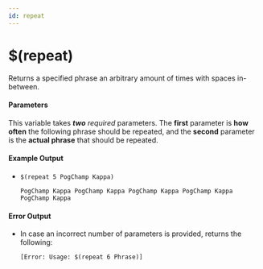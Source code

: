 ```yaml
---
id: repeat
---
```


# $(repeat)

Returns a specified phrase an arbitrary amount of times with spaces in-between.

#### Parameters

This variable takes ***two*** *required* parameters. The **first** parameter is **how often** the following phrase should be repeated, and the **second** parameter is the **actual phrase** that should be repeated.

#### Example Output

* `$(repeat 5 PogChamp Kappa)`

    ```
    PogChamp Kappa PogChamp Kappa PogChamp Kappa PogChamp Kappa PogChamp Kappa
    ```

#### Error Output

* In case an incorrect number of parameters is provided, returns the following:

    ```
    [Error: Usage: $(repeat 6 Phrase)]
    ```
